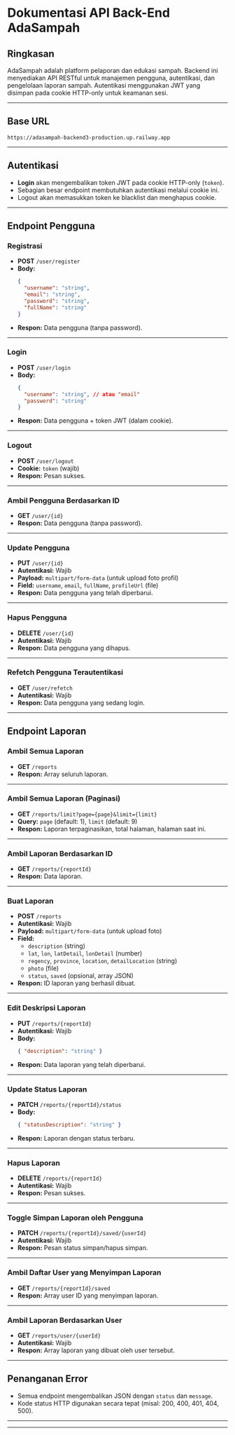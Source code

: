# Dokumentasi API Back-End AdaSampah

## Ringkasan

AdaSampah adalah platform pelaporan dan edukasi sampah. Backend ini menyediakan API RESTful untuk manajemen pengguna, autentikasi, dan pengelolaan laporan sampah. Autentikasi menggunakan JWT yang disimpan pada cookie HTTP-only untuk keamanan sesi.

---

## Base URL

```
https://adasampah-backend3-production.up.railway.app
```

---

## Autentikasi

- **Login** akan mengembalikan token JWT pada cookie HTTP-only (`token`).
- Sebagian besar endpoint membutuhkan autentikasi melalui cookie ini.
- Logout akan memasukkan token ke blacklist dan menghapus cookie.

---

## Endpoint Pengguna

### Registrasi

- **POST** `/user/register`
- **Body:**
  ```json
  {
    "username": "string",
    "email": "string",
    "password": "string",
    "fullName": "string"
  }
  ```
- **Respon:** Data pengguna (tanpa password).

---

### Login

- **POST** `/user/login`
- **Body:**
  ```json
  {
    "username": "string", // atau "email"
    "password": "string"
  }
  ```
- **Respon:** Data pengguna + token JWT (dalam cookie).

---

### Logout

- **POST** `/user/logout`
- **Cookie:** `token` (wajib)
- **Respon:** Pesan sukses.

---

### Ambil Pengguna Berdasarkan ID

- **GET** `/user/{id}`
- **Respon:** Data pengguna (tanpa password).

---

### Update Pengguna

- **PUT** `/user/{id}`
- **Autentikasi:** Wajib
- **Payload:** `multipart/form-data` (untuk upload foto profil)
- **Field:** `username`, `email`, `fullName`, `profileUrl` (file)
- **Respon:** Data pengguna yang telah diperbarui.

---

### Hapus Pengguna

- **DELETE** `/user/{id}`
- **Autentikasi:** Wajib
- **Respon:** Data pengguna yang dihapus.

---

### Refetch Pengguna Terautentikasi

- **GET** `/user/refetch`
- **Autentikasi:** Wajib
- **Respon:** Data pengguna yang sedang login.

---

## Endpoint Laporan

### Ambil Semua Laporan

- **GET** `/reports`
- **Respon:** Array seluruh laporan.

---

### Ambil Semua Laporan (Paginasi)

- **GET** `/reports/limit?page={page}&limit={limit}`
- **Query:** `page` (default: 1), `limit` (default: 9)
- **Respon:** Laporan terpaginasikan, total halaman, halaman saat ini.

---

### Ambil Laporan Berdasarkan ID

- **GET** `/reports/{reportId}`
- **Respon:** Data laporan.

---

### Buat Laporan

- **POST** `/reports`
- **Autentikasi:** Wajib
- **Payload:** `multipart/form-data` (untuk upload foto)
- **Field:**
  - `description` (string)
  - `lat`, `lon`, `latDetail`, `lonDetail` (number)
  - `regency`, `province`, `location`, `detailLocation` (string)
  - `photo` (file)
  - `status`, `saved` (opsional, array JSON)
- **Respon:** ID laporan yang berhasil dibuat.

---

### Edit Deskripsi Laporan

- **PUT** `/reports/{reportId}`
- **Autentikasi:** Wajib
- **Body:**
  ```json
  { "description": "string" }
  ```
- **Respon:** Data laporan yang telah diperbarui.

---

### Update Status Laporan

- **PATCH** `/reports/{reportId}/status`
- **Body:**
  ```json
  { "statusDescription": "string" }
  ```
- **Respon:** Laporan dengan status terbaru.

---

### Hapus Laporan

- **DELETE** `/reports/{reportId}`
- **Autentikasi:** Wajib
- **Respon:** Pesan sukses.

---

### Toggle Simpan Laporan oleh Pengguna

- **PATCH** `/reports/{reportId}/saved/{userId}`
- **Autentikasi:** Wajib
- **Respon:** Pesan status simpan/hapus simpan.

---

### Ambil Daftar User yang Menyimpan Laporan

- **GET** `/reports/{reportId}/saved`
- **Respon:** Array user ID yang menyimpan laporan.

---

### Ambil Laporan Berdasarkan User

- **GET** `/reports/user/{userId}`
- **Autentikasi:** Wajib
- **Respon:** Array laporan yang dibuat oleh user tersebut.

---

## Penanganan Error

- Semua endpoint mengembalikan JSON dengan `status` dan `message`.
- Kode status HTTP digunakan secara tepat (misal: 200, 400, 401, 404, 500).

---

---

